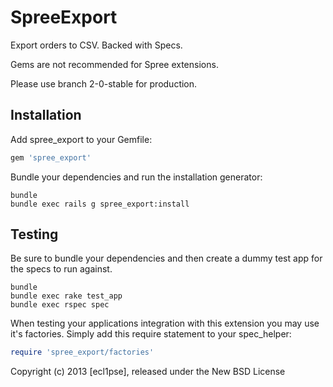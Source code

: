 SpreeExport
===========

Export orders to CSV. Backed with Specs.

Gems are not recommended for Spree extensions.

Please use branch 2-0-stable for production.

Installation
------------

Add spree_export to your Gemfile:

```ruby
gem 'spree_export'
```

Bundle your dependencies and run the installation generator:

```shell
bundle
bundle exec rails g spree_export:install
```

Testing
-------

Be sure to bundle your dependencies and then create a dummy test app for the specs to run against.

```shell
bundle
bundle exec rake test_app
bundle exec rspec spec
```

When testing your applications integration with this extension you may use it's factories.
Simply add this require statement to your spec_helper:

```ruby
require 'spree_export/factories'
```

Copyright (c) 2013 [ecl1pse], released under the New BSD License
